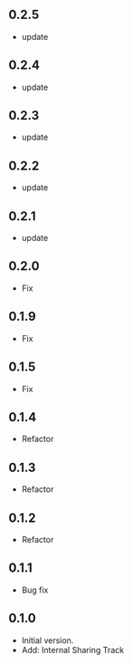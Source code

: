 ## 0.2.5
- update

## 0.2.4
- update

## 0.2.3
- update

## 0.2.2
- update

## 0.2.1
- update

## 0.2.0
- Fix

## 0.1.9
- Fix

## 0.1.5
- Fix

## 0.1.4
- Refactor

## 0.1.3
- Refactor

## 0.1.2
- Refactor

## 0.1.1
- Bug fix

## 0.1.0

- Initial version.
- Add: Internal Sharing Track
